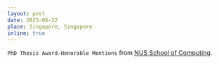 ```yaml
---
layout: post
date: 2025-06-22
place: Singapore, Singapore
inline: true
---
```


`PhD Thesis Award-Honorable Mentions` from [NUS School of Computing](https://www.comp.nus.edu.sg/programmes/pg/awards/deans-research/).
